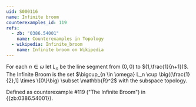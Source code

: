```yaml
---
uid: S000116
name: Infinite broom
counterexamples_id: 119
refs:
  - zb: "0386.54001"
    name: Counterexamples in Topology
  - wikipedia: Infinite_broom
    name: Infinite broom on Wikipedia
---
```

For each $n \in \omega$ let $L_n$ be the line segment from $(0,0)$ to $(1,\frac{1}{n+1})$. The Infinite Broom is the set $\bigcup_{n \in \omega} L_n \cup \big((\frac{1}{2},1] \times \{0\}\big) \subset \mathbb{R}^2$ with the subspace topology.

Defined as counterexample #119 ("The Infinite Broom")
in {{zb:0386.54001}}.
